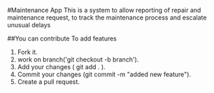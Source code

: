 #Maintenance App
This is a system to allow reporting of repair and 
maintenance request, to track the maintenance process
and escalate unusual delays

##You can contribute
To add features
1. Fork it.
2. work on branch('git checkout -b branch').
3. Add your changes ( git add . ).
4. Commit your changes (git commit -m "added new feature").
5. Create a pull request.
